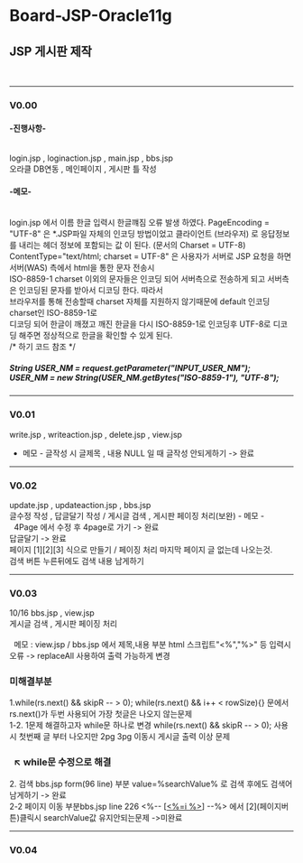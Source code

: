 # Board-JSP-Oracle11g
<h2>JSP 게시판 제작 </h2><br>
<hr><h3>V0.00</h3>
<h4>-진행사항-</h4><br>
login.jsp , loginaction.jsp , main.jsp , bbs.jsp <br>
오라클 DB연동 , 메인페이지 , 게시판 틀 작성
<h4>-메모-</h4><br> 
login.jsp 에서 이름 한글 입력시 한글꺠짐 오류 발생 하였다.
 PageEncoding = "UTF-8" 은 *.JSP파일 자체의 인코딩 방법이었고
 클라이언트 (브라우저) 로 응답정보를 내리는 헤더 정보에 포함되는 값 이 된다. (문서의 Charset = UTF-8) <br>
 ContentType="text/html; charset = UTF-8"  은 사용자가 서버로 JSP 요청을 하면 서버(WAS) 측에서 html을 통한 문자 전송시 <br>
 ISO-8859-1 charset 이외의 문자들은 인코딩 되어 서버측으로 전송하게 되고 서버측은 인코딩된 문자를 받아서 디코딩 한다. 따라서  <br>
 브라우저를 통해 전송할때 charset 자체를 지원하지 않기때문에 default 인코딩 charset인 ISO-8859-1로 <br>
 디코딩 되어 한글이 깨졌고 깨진 한글을 다시 ISO-8859-1로 인코딩후 UTF-8로 디코딩 해주면 정상적으로 한글을 확인할 수 있게 된다.<br>
 /* 하기 코드 참조 */<br>
<h5> String USER_NM = request.getParameter("INPUT_USER_NM");	<br>
 USER_NM        = new String(USER_NM.getBytes("ISO-8859-1"), "UTF-8"); </h5>

<hr><h3>V0.01</h3>
write.jsp , writeaction.jsp , delete.jsp , view.jsp

  - 메모 - 글작성 시  글제목 , 내용 NULL 일 때 글작성 안되게하기 -> 완료

<hr><h3> V0.02</h3>  
  update.jsp , updateaction.jsp , bbs.jsp<br>
글수정 작성 , 답글달기 작성 / 게시글 검색 , 게시판 페이징 처리(보완)
 - 메모 -
<br> &nbsp;  4Page 에서 수정 후 4page로 가기 -> 완료
<br> 답글달기 -> 완료
<br> 페이지 [1][2][3] 식으로 만들기 / 페이징 처리 마지막 페이지 글 없는데 나오는것.
<br> 검색 버튼 누른뒤에도 검색 내용 남게하기

<hr><h3> V0.03</h3>  
 10/16 bbs.jsp , view.jsp 
	<br>
	 게시글 검색 , 게시판 페이징 처리  
	<br><br> &nbsp; 메모 : view.jsp / bbs.jsp 에서 제목,내용 부분 html 스크립트"<%","%>" 등 입력시 오류 -> replaceAll 사용하여 출력 가능하게 변경
	<br><h3> 미해결부분</h3> 
	1.while(rs.next() && skipR -- > 0); while(rs.next() && i++ < rowSize){} 문에서 rs.next()가 두번 사용되어 가장 첫글은 나오지 않는문제 
	<br> 1-2. 1문제 해결하고자 while문 하나로 변경 while(rs.next() && skipR -- > 0); 사용시 첫번째 글 부터 나오지만 2pg 3pg 이동시 게시글 출력 이상 문제
 	<h3> &nbsp; ↖ while문 수정으로 해결</h3>
  	 2. 검색 bbs.jsp form(96 line) 부분 value=%searchValue% 로 검색 후에도 검색어 남게하기 -> 완료 
 	<br> 2-2 페이지 이동 부분bbs.jsp line 226 <%-- [<a href="bbs.jsp?pg=<%=i%>&searchValue=<%=searchValue%>"><%=i  %></a>]   --%> 에서 [2](페이지버튼)클릭시  searchValue값 유지안되는문제 ->미완료
	<hr><h3> V0.04</h3>  
